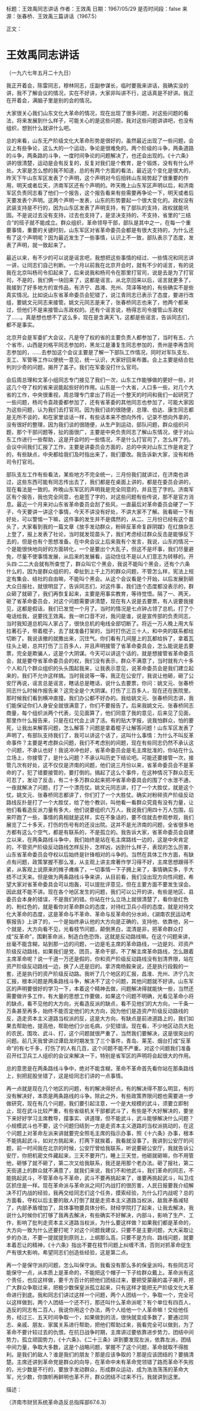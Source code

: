 标题：王效禹同志讲话
作者：王效禹
日期：1967/05/29
是否时间段：false
来源：张春桥、王效禹三篇讲话（1967.5）

正文：

# 王效禹同志讲话

（一九六七年五月二十九日）

我正开着会，陈雷同志，穆林同志，庄副参谋长，临时要我来讲话，我确实没的讲，我不了解会议的情况，实在不好讲，大家非叫讲不行，这话真是不好讲。我正在开着会，满脑子里是别的会的情况。

大家很关心我们山东文化大革命的情况，现在出现了很多问题，对这些问题的看法，将来发展到什么样子，可能关心的是这些问题，我对这些问题讲讲吧，也没有组织，想到什么就讲什么吧。

总的来看，山东无产阶级文化大革命形势是很好的，虽然最近出现了一些问题，会议上有些争论，这么大的一个运动，争论是很难免的。两个阶级的斗争，两条道路的斗争，两条路的斗争，一度时间争论的问题解决了，也还会出现的。《十六条》讲的很清楚，运动是会有反复的，反复对我们是个教育，是个锻炼，没有有什么坏处。大家是怎么想的我不知道，总的有两个方面的看法，最近这个变化是很大的，昨天下午山东军区发表了个声明，这个声明对今后扭转山东局势起了很重要的作用，明天或者后天，济南军区还有个声明的。昨天晚上山东军区声明以后，和济南军区负责同志看了他们一个报告，这个报告看来有些需要再争论一下，明天或者后天要发表个声明。这两个声明一发表，山东的形势要起一个很大变化的。政权没有武装支持是不行的，因为山东区发表了声明支持，有了部队的支持，政权就能巩固。不是说过去没有支持，过去也支持了，是坚决支持的，不支持，省里的“三结合”的班子就不能成立。群众组织，革命领导干部，部队是其中之一，在每一个重要事情，重要的关键时刻，山东军区对省革命委员会都是有很大支持的，为什么还有了这个声明呢？因为最近发生了一些事情，认识上不一致，部队表示了态度，发表了声明，就一致起来了。

最近以来，有不少的可以说是谣言吧，我想把这些事情的经过、一些情况和同志讲一讲，让同志们自己判断。一个月以前我在北京开会时，就有不少的谣言，有的说我在北京叫杨司令扣起来了，后来说我和杨司令在那里打官司，说是去是为了打官司，不是的，我们俩一块回来了，这都是谣言。从北京回来以后，谣言就更多了，我接到了好多地方的宣传品，有济宁、昌滩、充州、菏泽等地的，有些确实不是些真实情况。比如说山东省革命委员会犯错了，说江青同志已表示了态度，要进行改组，要姚文元同志来接管。姚文元同志是来了，张春桥同志也来了，他两个都来过，但他们不是来接管山东政权的。还有个谣言说，杨得志司令接管山东政权了……。真是想也想不了这么多，现在是含满天飞，这都是些谣言，告诉同志们，都不是事实。

北京开会是军委扩大会议，凡是夺了权的省的主要负责人都参加了，当时有五、六个省市，山西是刘格平同志参加的，黑龙江是潘复生同志参加的，贵州是李再含同志参加的，……去参加这个会议主要是了解一下部队工作情况，同时对军队支左、支工、军管等工作以便统一意见，统一认识，大家好回来布置。会上主要是结合批判刘少奇的问题，揭开了盖子。我们在军委没打什么官司。

会后周总理和文革小组同志专门接见了我们一次，山东工作能够做的更好一些，对这几个夺了权的省来说能起些好的作用。山东是一个大省，人口多一些，对几个大省的工作，中央很重视，周总理专门拿出了将近一个整天的时间和我们一起研究了一些问题，杨司令袁政委都参加了，还有省革委的其他同志也参加了，可能大家因为这些问题，认为我们去打官司。因为我们谈的很随便，总理、伯达、康生同志都是无所不谈的，和在家里谈话一样，有些话本来不想向外传，记录不想向外拿的，没有很好的整理，因为我们谈的很随便，从生产到运动，部队问题，群众组织问题，那个干部问题等，扯的面很广，主要是中央负责同志了解山东情况，便于对山东工作进行一些帮助，这是开会时的一些情况，不是什么打官司了，怎么样了的。会议中间我们汇报了工作，主要是讲委员会方面的，总的中央对山东工作是肯定了的，有些缺点，中央都给我们及时指出来了，我们要改。我告诉新大家，没有和杨司令打官司。

部队支左工作有些看法，某些地方不完全统一，三月份我们就讲过，在济南也讲过，这些东西可能有同志传出去了，我们都是在桌面上讲的，都是在委员会讲的，现在看法是一致的。昨晚山东军区的声明我是完全同意的，并且签了字的。济南军区有个报告，我也完全同意，也是签了字的，对这些问题有些传说，那不是官方消息。最近一个月来对山东省革命委员会刮了些风，一直最后对革命委员会硬了一下子，今天要讲一讲这个事情，今天不讲没有好处，不讲大家不了解。我看砸一下有好处，可以警惕一下嘛，这件事的发生并不是偶然的，从二、三月份已经有这个苗头了，大家看到我的一篇文章《放手发动群众，粉碎反革命复辟阴媒》在红旗杂志上登了，报上发表了社论，当时就发现苗头了，我们考虑经过群众反击是能够反下去的，但是也有个思想准备。在中央会议上后来我有个发言，我说，山东的情况一个是能很快地向好的方面转化，一个是要出个大乱子，但这不是坏事，我们尽量避免，尽量不使事情发展，从后来的发展看，运动住往不是以人们意志为转移的。开头四·二二大会就有所查觉了，群众叫它个黑会，我说不能叫个黑会，还有个六条什么的，因为是群众组织的，牵扯到上千上万的群众问题，不管怎么样，宪法上规定有集会、结社的自由嘛，不能叫个黑会。从这个会议看是个开始，以后发展到砸大众日报社，就很明显了，告诉同志们，对这件事，我们连个态度都没表示的，群众砸了就砸了，我们再恢复起来，主要是用事实教育，等待觉悟。隔了一、两天，砸了省革命委员会，对这个问题需要讲清楚，现在有人说是去要票，有人说要我接见，这都是假话，我们已发觉一个月了。当时的情况是七点钟占领了总机，打了个电话给我，说要找王效禹。我一听口音不对，我问是谁，说是宣传部的负责同志，当时我知道总机叫人家占了，很快总机的电线全部切断了。将近一万人晚上用大车拉著石子，带着棍子，去了就准备打架的，当时打伤近三十人，和中央的联系都给切断了。我说该撤的就撒出来，沉住气。你们看有几间屋上的瓦都给拆了，拿着瓦往头上砸，总共打伤了三百多人，并且声明接管了省革命委具会，怎么能说是去要票，完全是欺骗人，这是个大阴谋。今天可以讲这个话的，就是想接管省革命委员会，就是要夺省革命委员会的权，我们没有表示，群众不满意了，当时就有六十多个人和几个群众组织的头头围起我来，让我表示意见，说革命委员会是我们建立起来的，我们不允许这样搞。当时我说等一等，我正在公安厅，我说让他砸，砸了公安厅再说，谣言总是谣言，瞎话总是瞎话，说什么去要票，你问：姚文元、张春桥同志什么时候作报告来？这完全是个大阴谋。打伤了三百多人，现在还在医院里。那时候我们看到横冲直撞，我们办公都不好办的。我给姚文元、张春桥同志讲，我们能保证你们人身安全就很满意了，你们不要报告了。后来我姚文元、张春桥同志商量，每个组织派两个代表，见见面算了，他们同意了我的意见，后来见了见面，那里作什么报告来，只是在红代会上讲了活。有的贴大字报，说我怕群众，怕的要死，让我出来解答问题，怎么解答？问题是拿着棍子让解答问题！山东军区发表了声明了，有部队支持我们了，我可以讲这个话了，这叫什么事情：为什么不叫反革命事件？主要是考虑群众问题，我们不考虑别的间题，现在有些同志仍然不承认这个问题，不承认也好！我说冲冲也好，省革命委员会是毛主席批准的，你站在什么立场上，你接管了，是什么问题？不承认叫历史下结论吧。可能还要接管一次，接管几次有好处，这不仅仅是济南的间题，他们说三月份以来，省革命委员会不是革命的了，犯了错要接管的，要打倒的。搞起了这么个事件，在这种情况下群众忍无可忍了，发动了反击，有二十多万群众起来把冲省革命委具会的围了个水泄不通，一夜就解决了问题，打了一个漂亮仗。姚文元同志讲，打了一个大胜仗，就是这个仗。姚文元、张春桥同志都讲了，你们打了一个大胜仗。确实对粉碎资产阶级反动路线反扑是打了一个大胜仗，给了他个教训，叫他看一看群众究竟有没有力量，让他们看看造反派力量有多大，他们说要组织六万人，我说我们用四十万人包围，后来吓跑了一些，事情的真相就是这样，实在不象话的，要不信就去参观参观，我们展览了二十多天，打伤的伤号有的还没出院。这并不是光济南的问题，全省很多地方都有这么个空气，都是有联系的，不是孤立的。我告诉大家，省革命委员会自建立以来，在两条路线斗争中，我们始终是站在毛主席路线一边的，这是中央肯定的，不管资产阶级反动路线怎样反扑，怎样凶，凶到什么样子，表现的怎么厉害，山东省革命委员会夺权以后始终是针锋相对的斗争的。当然在具体工作方面，有缺点有问题，政策掌握不那么准，从主观上讲主席著作学习得不好，主席思想跟得不紧，从客观上说原来的摊子瘫痪了，一切事情一下子拥上来了，事情确实多，手大捂不过天来。但是做为两条路线斗争来讲，从目前看，我们没出现方向性间题，希望大家对省革命委具会可以炮轰，可以提批评意见，但在主要方面不要发生误会。因此就不能不讲。现在各个地区发生的问题，我们可以公开的讲，有些是地区、县委员会本身的错误，不是我们的错。你站在什么立场上就很清楚了，看你是红色的、粉红色的，就是看你对革命群众的态度，对待红卫兵小将的态度，就是对待文化大革命的态度，这是革命与不革命、革命与反革命的分水岭，《湖南农民运动考察报告》上讲了的，一个是始终承认他的大方向是正确的，支持他、依靠他，另一个就是，大方向看不见，光看枝节问题，颠倒黑白，混清是非，把革命群众打成“反革命”，围剿革命派，制造白色恐饰，这就是反动路线嘛。在这个问题来讲，丝毫不能含糊，站到那一边的问题，一边是毛主席的革命路线，一边是刘、邓资产阶级反动路线，如果我们是党、团员，革命干部，不了解主席革命路线，怎么跟着主席革命呢？说一千道一万还是假的，你和资产阶级反动路线没有划清界限，站在资产阶级反动路线一边，换了人还是旧的。拿济南杨毅来说，还是执行段毅的一套，还是执行的资产阶级反动路。我听了几个地区的汇报，昌淮、充州、济宁几次汇报，根本问题是两条路线斗争，解决不了这个问题，其他问题就不好讲。山东军区的声明要很好的学习一下，本着这个精神去做，问题解决得就能快一些，当然还需要做许多工作，有大量的思想工作要做，如果这个问题不明确，光看见革命小将的缺点，看不见他的大方向，光看造反派的缺点，看不见他们的大方向，一千条一万条甚至再多，始终不能否定他们的大方向，因为他们是造资产阶级反动路线的反，造走资本主义道路当权派的反，这是大方向，有缺点是前进道路上的，我们如果去帮助他，提高他，帮助他们少出毛病，少犯错误。现在看，不少地区动员大批的农民，围攻、武斗、打，这个问题就很严重了，当然我们要解决，这是很突出的问题。前几天我曾讲过谭启龙时期发生了三个事件，青岛、莱芜、烟台打成“反革命”的有七千多，打伤了的人有几百，这个问题不能不严重。对这个问题我们准备召开红卫兵工人组织的会议来解决一下，特别是省军区的声明将会起很大的作用。

总的意思是在两条路线斗争中，绝对不能含糊，革命不革命首先看你站在那条路线上，别把屁股坐错了，这是给同志们讲的一点事情。

再一点就是现在几个地区的问题，有的解决得好点，有的解决得不那么明显，有的没有解决好，本质是两条路线的斗争。除此之外，有些政策界限问题也需要进一步做研究，现在有几个问题，我们要引起注意，一个是大规模的武斗，须要立即制止，现在武斗比较严重，有些省级机关干部都武斗了，有些是不大好解决的，要坐下来好好学习主席教导，摆事实、讲道理，但不能武斗，武斗能够解决什么问题？小规模武斗也不要，这个问题归结到一方是走资本主义道路的当权派挑动的，在这个问题上对革命左派来讲就要完全照毛主席的指示办事，照《十六条》办事，根本不能挑起武斗，如对方挑起来，打两下就挨着，我看就没事了。我讲到公安厅的问题，前一时间我在北京的时候，公安厅曾给我联系，听说要砸公安厅，我就告诉公安厅，你把机密文件藏起来，三天不要开门，睡上三天觉，他砸就砸嘛，你不用管他，砸够了就不砸了，第二次又给我联系，我还是用那个老办法。砸了报社，第二天街道上的群众就不满意了，就我们来说，我们不和他武斗，我们革命的同志，不能挑起武斗，不管革命与不革命，武斗不要再挑起来了，谁要再挑起武斗，叫卫戍区抓住是一样。现在革命派与革命派之间打内战打的很厉害，人民日报要我介绍解决不打内战的经验，我再交给同志们这个任务，摸索经验，为什么打内战呢？总的方面看，夺权以后主要的敌人打倒了就是走资本主义道路当权派，敌我矛盾减轻了，内部矛盾增加了，具体事物要具体分析。财经学院打了起来，让我去解决，我说什么时候你们打够了我再去解决，有些确实不好解决，内部斗，影响了生产、工作，影响了批判走资本主义道路当权派，为什么要这样做？如果我们都是革命的，大方向一致为什么还要打呢？对这个问题我建议，只要不是主要问题，大大采取让步的办法，不要一提就提到原则上，上纲那么高，只要不是方向、路线问题，就要本着忍让的精神，《十六条》指出不要在枝节问题上纠缠不清，否则对抓革命促生产有很大影响，希望同志们创造些经验，这是第二点。

再一个是保守派的问题，怎么叫保守派。我看没有那么多的保皇派吗，有些同志可能保守一点，从本质上是革命的，不能把这个帽子一下子给群众戴上。革命派有这个责任，也应这样做，要千方百计的把他们团结过来，要把受蒙蔽的盖子揭开，把广大群众争取过来，把极少数保皇派孤立起来，只有这样才能把无产阶级文化大革命进行到底。我和同志们讲过这样一个问题，两个人团结一个，争取一个，完全可以这样做到，两个人团结一个还不行，那还叫什么革命派呢？有个单位有四百人，造反的同志有二百人，我说你用这个办法，两个人给他一个人革命嘛！交给他任务，经过三、五天时间争取一个，如果做到的活，很快就变成多数了，要通过同志、亲戚、朋友、家属关系进行帮助，把他们帮助过来，我看完全可以做到，为了革命不要计较过去的仇恨。在抗日战争时期，主席讲过要依靠进步势力，团结中间势力，孤立顽固势力，《十六条》、《二十三条》讲到要发现左派，依靠左派，团结中间力量，争取大多数，这是个战略问题，掌握不了这个问题，革命就取不得胜利。是我们的敌人？谁是我们的朋友？那是应该争取的？那是应该团结的？要搞清楚。主席还讲到革命党是群众的向导，在革命中未有革命党领错了路而革命不失败的，光少数是不行的，要放手发动群众，形成群众运动，成为浩浩荡荡的革命大军，光少数，你旗帜再鲜明也革不开，群众团结不过来不行。我就讲到这里。

描述：

（济南市财贸系统革命造反总指挥部67.6.3）

